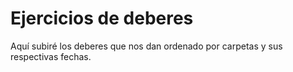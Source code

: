# Ejercicios de deberes

Aquí subiré los deberes que nos dan ordenado por carpetas y sus respectivas fechas.